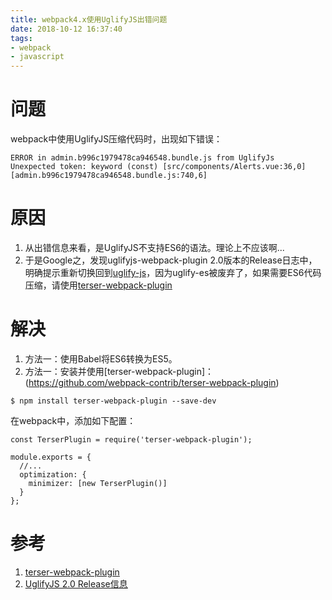 ```yaml
---
title: webpack4.x使用UglifyJS出错问题
date: 2018-10-12 16:37:40
tags:
- webpack
- javascript
---
```


# 问题
webpack中使用UglifyJS压缩代码时，出现如下错误：
```
ERROR in admin.b996c1979478ca946548.bundle.js from UglifyJs
Unexpected token: keyword (const) [src/components/Alerts.vue:36,0][admin.b996c1979478ca946548.bundle.js:740,6]

```
# 原因
1. 从出错信息来看，是UglifyJS不支持ES6的语法。理论上不应该啊...
2. 于是Google之，发现uglifyjs-webpack-plugin 2.0版本的Release日志中，明确提示重新切换回到[uglify-js](https://github.com/mishoo/UglifyJS2)，因为uglify-es被废弃了，如果需要ES6代码压缩，请使用[terser-webpack-plugin](https://github.com/webpack-contrib/terser-webpack-plugin)
# 解决
1. 方法一：使用Babel将ES6转换为ES5。
2. 方法一：安装并使用[terser-webpack-plugin]：(https://github.com/webpack-contrib/terser-webpack-plugin)
```
$ npm install terser-webpack-plugin --save-dev
```
在webpack中，添加如下配置：
```
const TerserPlugin = require('terser-webpack-plugin');

module.exports = {
  //...
  optimization: {
    minimizer: [new TerserPlugin()]
  }
};
```
# 参考
1. [terser-webpack-plugin](https://github.com/webpack-contrib/terser-webpack-plugin)
2. [UglifyJS 2.0 Release信息](https://github.com/webpack-contrib/uglifyjs-webpack-plugin/releases/tag/v2.0.0)
